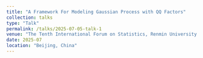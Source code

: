 ```yaml
---
title: "A Framework For Modeling Gaussian Process with QQ Factors"
collection: talks
type: "Talk"
permalink: /talks/2025-07-05-talk-1
venue: "The Tenth International Forum on Statistics, Renmin University of China"
date: 2025-07
location: "Beijing, China"
---
```

